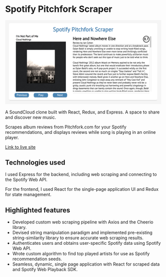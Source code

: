 # Spotify Pitchfork Scraper

![screenshot](https://raw.githubusercontent.com/pvklee/spotify_pitchfork_scraper/master/readme_images/Screen%20Shot%202019-06-13%20at%2010.50.47%20AM.png)

A SoundCloud clone built with React, Redux, and Express. A space to share and discover new music.

Scrapes album reviews from Pitchfork.com for your Spotify recommendations, and displays reviews while song is playing in an online player.

[Link to live site](https://spotify-pitchfork-scraper.herokuapp.com/) 

## Technologies used

I used Express for the backend, including web scraping and connecting to the Spotify Web API.

For the frontend, I used React for the single-page application UI and Redux for state management.

## Highlighted features

* Developed custom web scraping pipeline with Axios and the Cheerio library.
* Devised string manipulation paradigm and implemented pre-existing string-similarity library to ensure accurate web scraping results.
* Authenticates users and obtains user-specific Spotify data using Spotify Web API.
* Wrote custom algorithm to find top played artists for use as Spotify recommendation seeds.
* Seamless, dynamic, single page application with React for scraped data and Spotify Web Playback SDK.
